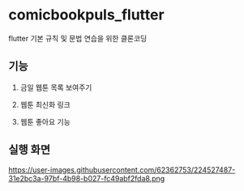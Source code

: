 # comicbookpuls_flutter

flutter 기본 규칙 및 문법 연습을 위한 클론코딩


## 기능

1. 금일 웹툰 목록 보여주기

2. 웹툰 최신화 링크 

3. 웹툰 좋아요 기능


## 실행 화면
https://user-images.githubusercontent.com/62362753/224527487-31e2bc3a-97bf-4b98-b027-fc49abf2fda8.png
